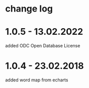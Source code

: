 # change log

# 1.0.5 - 13.02.2022

added ODC Open Database License

# 1.0.4 - 23.02.2018

added word map from echarts
